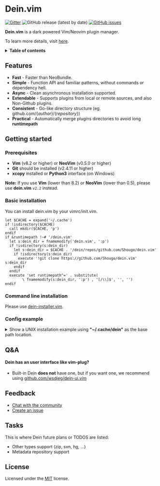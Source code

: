 # Dein.vim

[![Gitter](https://img.shields.io/gitter/room/Shougo/dein.vim?color=mediumaquamarine)](https://gitter.im/Shougo/dein.vim)
![GitHub release (latest by date)](https://img.shields.io/github/v/release/Shougo/dein.vim?color=mediumaquamarine)
[![GitHub issues](https://img.shields.io/github/issues/shougo/dein.vim?color=mediumaquamarine)](https://github.com/Shougo/dein.vim/issues)


**Dein.vim** is a dark powered Vim/Neovim plugin manager.

To learn more details, visit [here](doc/dein.txt).

<details>
 <summary><strong>Table of contents</strong></summary>
 <br/>

<!-- vim-markdown-toc GFM -->

- [Dein.vim](#deinvim)
  - [Features](#features)
  - [Getting started](#getting-started)
    - [Prerequisites](#prerequisites)
    - [Basic installation](#basic-installation)
    - [Command line installation](#command-line-installation)
    - [Config example](#config-example)
  - [Q\&A](#qa)
      - [Dein has an user interface like vim-plug?](#dein-has-an-user-interface-like-vim-plug)
  - [Feedback](#feedback)
  - [Tasks](#tasks)
  - [License](#license)

<!-- vim-markdown-toc -->

<br/>
</details>


## Features

- **Fast** - Faster than NeoBundle.
- **Simple** - Function API and familiar patterns, without commands or
  dependency hell.
- **Async** - Clean asynchronous installation supported.
- **Extendable** - Supports plugins from local or remote sources, and also
  Non-Github plugins.
- **Consistent** - Go-like directory structure (eg.
  github.com/{_author_}/{_repository_})
- **Practical** - Automatically merge plugins directories to avoid long
  **runtimepath**


## Getting started


### Prerequisites

- **Vim** (v8.2 or higher) or **NeoVim** (v0.5.0 or higher)
- **Git** should be installed (v2.4.11 or higher)
- **xcopy** installed or **Python3** interface (on Windows)

**Note:** If you use **Vim** (lower than 8.2) or **NeoVim** (lower than 0.5),
please use **dein.vim** `v2.2` instead.


### Basic installation

You can install dein.vim by your vimrc/init.vim.

```vim
let $CACHE = expand('~/.cache')
if !isdirectory($CACHE)
  call mkdir($CACHE, 'p')
endif
if &runtimepath !~# '/dein.vim'
  let s:dein_dir = fnamemodify('dein.vim', ':p')
  if !isdirectory(s:dein_dir)
    let s:dein_dir = $CACHE . '/dein/repos/github.com/Shougo/dein.vim'
    if !isdirectory(s:dein_dir)
      execute '!git clone https://github.com/Shougo/dein.vim' s:dein_dir
    endif
  endif
  execute 'set runtimepath^=' . substitute(
        \ fnamemodify(s:dein_dir, ':p') , '[/\\]$', '', '')
endif
```


### Command line installation

Please use [dein-installer.vim](https://github.com/Shougo/dein-installer.vim).


### Config example

<details>
  <summary>
    Show a UNIX installation example using <strong>"~/.cache/dein"</strong> as
    the base path location.
  </summary>

```vim
" Ward off unexpected things that your distro might have made, as
" well as sanely reset options when re-sourcing .vimrc
set nocompatible

" Set dein base path (required)
let s:dein_base = '~/.cache/dein/'

" Set dein source path (required)
let s:dein_src = '~/.cache/dein/repos/github.com/Shougo/dein.vim'

" Set dein runtime path (required)
execute 'set runtimepath+=' . s:dein_src

" Call dein initialization (required)
call dein#begin(s:dein_base)

call dein#add(s:dein_src)

" Your plugins go here:
"call dein#add('Shougo/neosnippet.vim')
"call dein#add('Shougo/neosnippet-snippets')

" Finish dein initialization (required)
call dein#end()

" Attempt to determine the type of a file based on its name and possibly its
" contents. Use this to allow intelligent auto-indenting for each filetype,
" and for plugins that are filetype specific.
if has('filetype')
  filetype indent plugin on
endif

" Enable syntax highlighting
if has('syntax')
  syntax on
endif

" Uncomment if you want to install not-installed plugins on startup.
"if dein#check_install()
" call dein#install()
"endif
```
</details>


## Q&A


#### Dein has an user interface like vim-plug?

- Built-in Dein **does not** have one, but if you want one, we recommend using
  [github.com/wsdjeg/dein-ui.vim](https://github.com/wsdjeg/dein-ui.vim)


## Feedback

- [Chat with the community](https://gitter.im/Shougo/dein.vim)
- [Create an issue](https://github.com/Shougo/dein.vim/issues)


## Tasks

This is where Dein future plans or TODOS are listed:

- Other types support (zip, svn, hg, ...)
- Metadata repository support


## License

Licensed under the [MIT](LICENSE) license.
